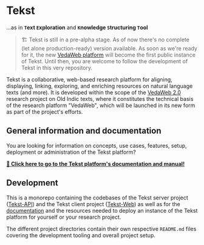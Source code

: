 <!-- <img width="72" height="72" align="right" style="position: absolute;  top: 0; right: 0; padding: 12px;" src="assets/logo.png" alt="Tekst logo"/> -->

# Tekst <!-- omit in toc -->

...as in **`T`ext `E`xploration** and **`K`nowledge `S`tructuring `T`ool**

> 🏗 Tekst is still in a pre-alpha stage. As of now there's no complete (let alone production-ready) version available.
> As soon as we're ready for it, the new [VedaWeb platform](https://vedaweb.uni-koeln.de/rigveda) will become the first public instance of Tekst. Until then, you are welcome to follow the development of Tekst in this very repository.

Tekst is a collaborative, web-based research platform for aligning, displaying, linking, exploring, and enriching resources on natural language texts (and more). It is developed within the scope of the [VedaWeb 2.0](https://vedaweb.uni-koeln.de/) research project on Old Indic texts, where it constitutes the technical basis of the research platform "VedaWeb", which will be launched in its new form as part of the project's efforts.


## General information and documentation

You are looking for information on concepts, use cases, features, setup, deployment or administration of the  Tekst platform?

**[📑 Click here to go to the Tekst platform's documentation and manual!](https://vedawebproject.github.io/Tekst)**


## Development

This is a monorepo containing the codebases of the Tekst server project ([Tekst-API](Tekst-API)) and the Tekst client project ([Tekst-Web](Tekst-Web)) as well as for the [documentation](https://vedawebproject.github.io/Tekst) and the resources needed to deploy an instance of the Tekst platform for yourself or your research project.

The different project directories contain their own respective `README.md` files covering the development tooling and overall project setup.
